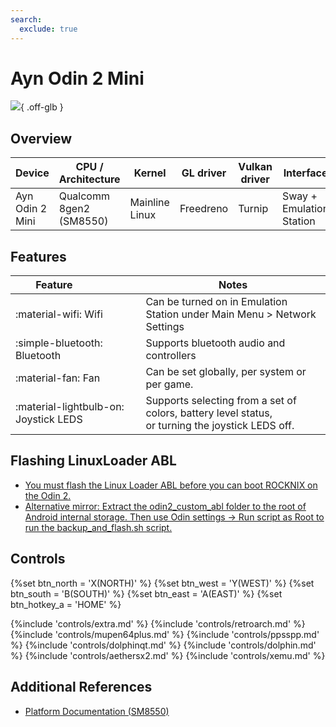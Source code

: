 ```yaml
---
search:
  exclude: true
---
```


# Ayn Odin 2 Mini

![](../../_inc/images/devices/ayn-odin-mini.png){ .off-glb }

## Overview

| Device | CPU / Architecture | Kernel | GL driver | Vulkan driver | Interface |
| -- | -- | -- | -- | -- | -- |
| Ayn Odin 2 Mini | Qualcomm 8gen2 (SM8550) | Mainline Linux | Freedreno | Turnip | Sway + Emulation Station |

## Features

| Feature&nbsp;&nbsp;&nbsp;&nbsp;&nbsp;&nbsp;&nbsp;&nbsp;&nbsp;&nbsp;&nbsp;&nbsp;&nbsp;&nbsp;&nbsp;&nbsp; | Notes |
| -- | -- |
| :material-wifi: Wifi | Can be turned on in Emulation Station under Main Menu > Network Settings |
| :simple-bluetooth: Bluetooth | Supports bluetooth audio and controllers |
| :material-fan: Fan | Can be set globally, per system or per game. |
| :material-lightbulb-on: Joystick LEDS | Supports selecting from a set of colors, battery level status, <br>  or turning the joystick LEDS off. |

## Flashing LinuxLoader ABL

- [You must flash the Linux Loader ABL before you can boot ROCKNIX on the Odin 2.](https://renegade-project.tech/en/ayn-odin2/linuxloader) 
- [Alternative mirror: Extract the odin2_custom_abl folder to the root of Android internal storage. Then use Odin settings -> Run script as Root to run the backup_and_flash.sh script.](https://github.com/ROCKNIX/packages/raw/refs/heads/main/odin2_custom_abl_20250311.7z)

## Controls

{%set btn_north = 'X(NORTH)' %}
{%set btn_west = 'Y(WEST)' %}
{%set btn_south = 'B(SOUTH)' %}
{%set btn_east = 'A(EAST)' %}
{%set btn_hotkey_a = 'HOME' %}

{%include 'controls/extra.md' %}
{%include 'controls/retroarch.md' %}
{%include 'controls/mupen64plus.md' %}
{%include 'controls/ppsspp.md' %}
{%include 'controls/dolphinqt.md' %}
{%include 'controls/dolphin.md' %}
{%include 'controls/aethersx2.md' %}
{%include 'controls/xemu.md' %}

## Additional References

- [Platform Documentation (SM8550)](https://github.com/ROCKNIX/distribution/blob/main/documentation/PER_DEVICE_DOCUMENTATION/SM8550)
